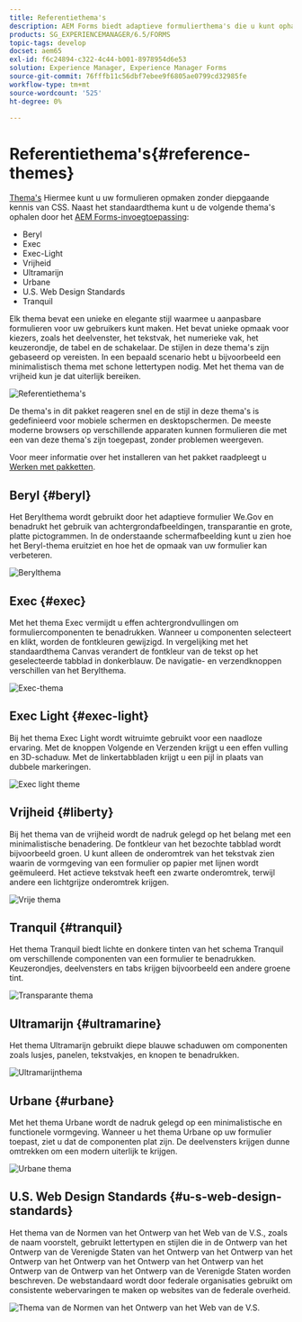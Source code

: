 ```yaml
---
title: Referentiethema's
description: AEM Forms biedt adaptieve formulierthema's die u kunt ophalen bij Softwaredistributie en die u kunt gebruiken om een formulier op te maken.
products: SG_EXPERIENCEMANAGER/6.5/FORMS
topic-tags: develop
docset: aem65
exl-id: f6c24894-c322-4c44-b001-8978954d6e53
solution: Experience Manager, Experience Manager Forms
source-git-commit: 76fffb11c56dbf7ebee9f6805ae0799cd32985fe
workflow-type: tm+mt
source-wordcount: '525'
ht-degree: 0%

---
```


# Referentiethema&#39;s{#reference-themes}

[Thema&#39;s](../../forms/using/themes.md) Hiermee kunt u uw formulieren opmaken zonder diepgaande kennis van CSS. Naast het standaardthema kunt u de volgende thema&#39;s ophalen door het [AEM Forms-invoegtoepassing](https://experienceleague.adobe.com/docs/experience-manager-release-information/aem-release-updates/forms-updates/aem-forms-releases.html?lang=en):

* Beryl
* Exec
* Exec-Light
* Vrijheid
* Ultramarijn
* Urbane
* U.S. Web Design Standards
* Tranquil

Elk thema bevat een unieke en elegante stijl waarmee u aanpasbare formulieren voor uw gebruikers kunt maken. Het bevat unieke opmaak voor kiezers, zoals het deelvenster, het tekstvak, het numerieke vak, het keuzerondje, de tabel en de schakelaar. De stijlen in deze thema&#39;s zijn gebaseerd op vereisten. In een bepaald scenario hebt u bijvoorbeeld een minimalistisch thema met schone lettertypen nodig. Met het thema van de vrijheid kun je dat uiterlijk bereiken.

![Referentiethema&#39;s](assets/ref-themes.png)

De thema&#39;s in dit pakket reageren snel en de stijl in deze thema&#39;s is gedefinieerd voor mobiele schermen en desktopschermen. De meeste moderne browsers op verschillende apparaten kunnen formulieren die met een van deze thema&#39;s zijn toegepast, zonder problemen weergeven.

Voor meer informatie over het installeren van het pakket raadpleegt u [Werken met pakketten](/help/sites-administering/package-manager.md).

## Beryl {#beryl}

Het Berylthema wordt gebruikt door het adaptieve formulier We.Gov en benadrukt het gebruik van achtergrondafbeeldingen, transparantie en grote, platte pictogrammen. In de onderstaande schermafbeelding kunt u zien hoe het Beryl-thema eruitziet en hoe het de opmaak van uw formulier kan verbeteren.

![Berylthema](assets/beryl.png)

<!--[Click to enlarge

](assets/beryl-1.png)-->

## Exec {#exec}

Met het thema Exec vermijdt u effen achtergrondvullingen om formuliercomponenten te benadrukken. Wanneer u componenten selecteert en klikt, worden de fontkleuren gewijzigd. In vergelijking met het standaardthema Canvas verandert de fontkleur van de tekst op het geselecteerde tabblad in donkerblauw. De navigatie- en verzendknoppen verschillen van het Berylthema.

![Exec-thema](assets/exec.png)

<!--[Click to enlarge

](assets/exec-1.png)-->

## Exec Light {#exec-light}

Bij het thema Exec Light wordt witruimte gebruikt voor een naadloze ervaring. Met de knoppen Volgende en Verzenden krijgt u een effen vulling en 3D-schaduw. Met de linkertabbladen krijgt u een pijl in plaats van dubbele markeringen.

![Exec light theme](assets/exec-light.png)

<!--[Click to enlarge

](assets/exec-light-1.png)-->

## Vrijheid {#liberty}

Bij het thema van de vrijheid wordt de nadruk gelegd op het belang met een minimalistische benadering. De fontkleur van het bezochte tabblad wordt bijvoorbeeld groen. U kunt alleen de onderomtrek van het tekstvak zien waarin de vormgeving van een formulier op papier met lijnen wordt geëmuleerd. Het actieve tekstvak heeft een zwarte onderomtrek, terwijl andere een lichtgrijze onderomtrek krijgen.

![Vrije thema](assets/liberty.png)

<!--[Click to enlarge

](assets/liberty-1.png)-->

## Tranquil {#tranquil}

Het thema Tranquil biedt lichte en donkere tinten van het schema Tranquil om verschillende componenten van een formulier te benadrukken. Keuzerondjes, deelvensters en tabs krijgen bijvoorbeeld een andere groene tint.

![Transparante thema](assets/tranquil.png)

<!--[Click to enlarge

](assets/tranquil-1.png)-->

## Ultramarijn {#ultramarine}

Het thema Ultramarijn gebruikt diepe blauwe schaduwen om componenten zoals lusjes, panelen, tekstvakjes, en knopen te benadrukken.

![Ultramarijnthema](assets/ultramarine.png)

<!--[Click to enlarge](assets/ultramarine-1.png)-->

## Urbane {#urbane}

Met het thema Urbane wordt de nadruk gelegd op een minimalistische en functionele vormgeving. Wanneer u het thema Urbane op uw formulier toepast, ziet u dat de componenten plat zijn. De deelvensters krijgen dunne omtrekken om een modern uiterlijk te krijgen.

![Urbane thema](assets/urbane.png)

<!--[Click to enlarge

](assets/urbane-1.png)-->

## U.S. Web Design Standards {#u-s-web-design-standards}

Het thema van de Normen van het Ontwerp van het Web van de V.S., zoals de naam voorstelt, gebruikt lettertypen en stijlen die in de Ontwerp van het Ontwerp van de Verenigde Staten van het Ontwerp van het Ontwerp van het Ontwerp van het Ontwerp van het Ontwerp van het Ontwerp van het Ontwerp van de Ontwerp van het Ontwerp van de Verenigde Staten worden beschreven. De webstandaard wordt door federale organisaties gebruikt om consistente webervaringen te maken op websites van de federale overheid.

![Thema van de Normen van het Ontwerp van het Web van de V.S.](assets/us-web-standards.png)

<!--[Click to enlarge

](assets/usgov.png)-->
